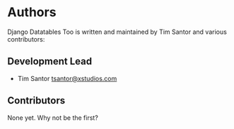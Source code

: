 # Authors

Django Datatables Too is written and maintained by Tim Santor and various contributors:

## Development Lead

- Tim Santor <tsantor@xstudios.com>

## Contributors

None yet. Why not be the first?
